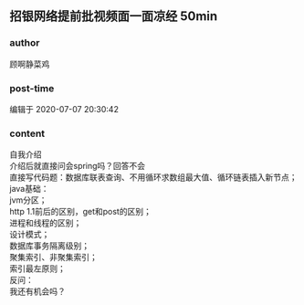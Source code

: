 ## 招银网络提前批视频面一面凉经 50min
### author 
顾啊静菜鸡
### post-time 

编辑于  2020-07-07 20:30:42
### content 
<div class="post-topic-des nc-post-content">
 <div>
  自我介绍
 </div>
 <div>
  介绍后就直接问会spring吗？回答不会
 </div>
 <div>
  直接写代码题：数据库联表查询、不用循环求数组最大值、循环链表插入新节点；
 </div>
 <div>
  java基础：
 </div>
 <div>
  jvm分区；
 </div>
 <div>
  http 1.1前后的区别，get和post的区别；
 </div>
 <div>
  进程和线程的区别；
 </div>
 <div>
  设计模式；
 </div>
 <div>
  数据库事务隔离级别；
 </div>
 <div>
  聚集索引、非聚集索引；
 </div>
 <div>
  索引最左原则；
 </div>
 <div>
  反问：
 </div>
 <div>
  我还有机会吗？
 </div>
</div>
